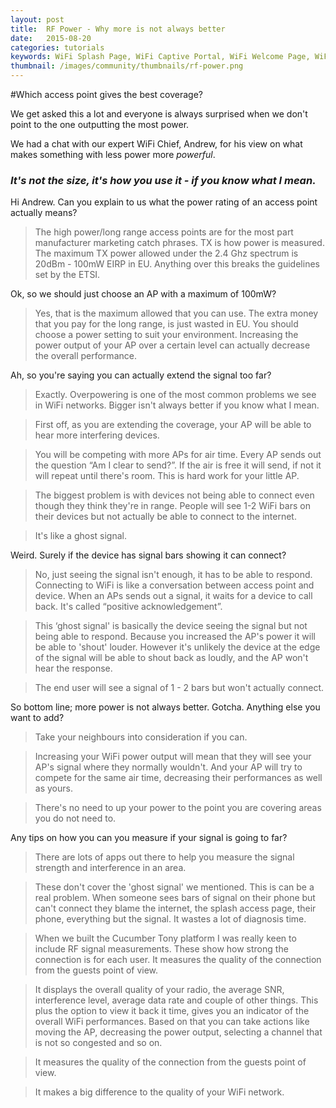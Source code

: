 ```yaml
---
layout: post
title:  RF Power - Why more is not always better
date:   2015-08-20
categories: tutorials
keywords: WiFi Splash Page, WiFi Captive Portal, WiFi Welcome Page, WiFi Splash page html5, WiFi splash page example, wifi splash page template
thumbnail: /images/community/thumbnails/rf-power.png
---
```


#Which access point gives the best coverage?

We get asked this a lot and everyone is always surprised when we don't point to the one outputting the most power.

We had a chat with our expert WiFi Chief, Andrew, for his view on what makes something with less power more _powerful_.

### _It's not the size, it's how you use it - if you know what I mean._

Hi Andrew. Can you explain to us what the power rating of an access point actually means?

>The high power/long range access points are for the most part manufacturer marketing catch phrases. TX is how power is measured. The maximum TX power allowed under the 2.4 Ghz spectrum is 20dBm - 100mW EIRP in EU. Anything over this breaks the guidelines set by the ETSI.

Ok, so we should just choose an AP with a maximum of 100mW?

>Yes, that is the maximum allowed that you can use. The extra money that you pay for the long range, is just wasted in EU.
>You should choose a power setting to suit your environment. Increasing the power output of your AP over a certain level can actually decrease the overall performance.

Ah, so you're saying you can actually extend the signal too far?

>Exactly. Overpowering is one of the most common problems we see in WiFi networks. Bigger isn't always better if you know what I mean.

>First off, as you are extending the coverage, your AP will be able to hear more interfering devices.

>You will be competing with more APs for air time. Every AP sends out the question “Am I clear to send?”. If the air is free it will send, if not it will repeat until there's room. This is hard work for your little AP.

>The biggest problem is with devices not being able to connect even though they think they're in range. People will see 1-2 WiFi bars on their devices but not actually be able to connect to the internet.

>It's like a ghost signal.

Weird. Surely if the device has signal bars showing it can connect? <image of low signal bars on phone>

>No, just seeing the signal isn't enough, it has to be able to respond. Connecting to WiFi is like a conversation between access point and device. When an APs sends out a signal, it waits for a device to call back. It's called “positive acknowledgement”.

>This ‘ghost signal' is basically the device seeing the signal but not being able to respond. Because you increased the AP's power it will be able to 'shout' louder. However it's unlikely the device at the edge of the signal will be able to shout back as loudly, and the AP won't hear the response.

>The end user will see a signal of 1 - 2 bars but won't actually connect.

So bottom line; more power is not always better. Gotcha. Anything else you want to add?

>Take your neighbours into consideration if you can.

>Increasing your WiFi power output will mean that they will see your AP's signal where they normally wouldn't. And your AP will try to compete for the same air time, decreasing their performances as well as yours.

>There's no need to up your power to the point you are covering areas you do not need to.

Any tips on how you can you measure if your signal is going to far?

>There are lots of apps out there to help you measure the signal strength and interference in an area.
<app image of inference>

>These don't cover the 'ghost signal' we mentioned. This is can be a real problem. When someone sees bars of signal on their phone but can't connect they blame the internet, the splash access page, their phone, everything but the signal. It wastes a lot of diagnosis time.

>When we built the Cucumber Tony platform I was really keen to include RF signal measurements. These show how strong the connection is for each user. It measures the quality of the connection from the guests point of view.

>It displays the overall quality of your radio, the average SNR, interference level, average data rate and couple of other things. This plus the option to view it back it time, gives you an indicator of the overall WiFi performances. Based on that you can take actions like moving the AP, decreasing the power output, selecting a channel that is not so congested and so on.

>It measures the quality of the connection from the guests point of view.

>It makes a big difference to the quality of your WiFi network.

<image of RF graphs>

